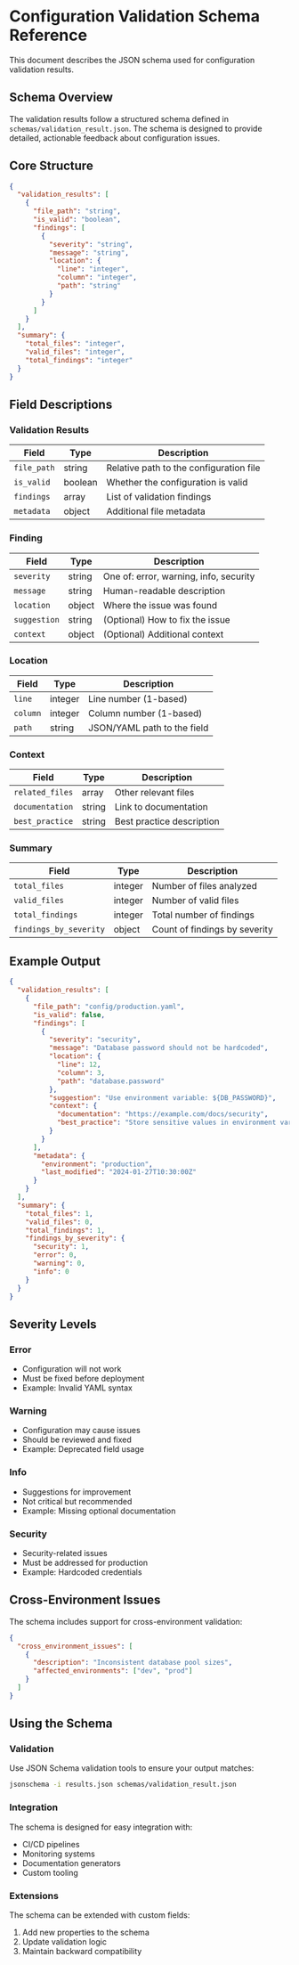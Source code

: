 # Configuration Validation Schema Reference

This document describes the JSON schema used for configuration validation results.

## Schema Overview

The validation results follow a structured schema defined in `schemas/validation_result.json`. The schema is designed to provide detailed, actionable feedback about configuration issues.

## Core Structure

```json
{
  "validation_results": [
    {
      "file_path": "string",
      "is_valid": "boolean",
      "findings": [
        {
          "severity": "string",
          "message": "string",
          "location": {
            "line": "integer",
            "column": "integer",
            "path": "string"
          }
        }
      ]
    }
  ],
  "summary": {
    "total_files": "integer",
    "valid_files": "integer",
    "total_findings": "integer"
  }
}
```

## Field Descriptions

### Validation Results

| Field | Type | Description |
|-------|------|-------------|
| `file_path` | string | Relative path to the configuration file |
| `is_valid` | boolean | Whether the configuration is valid |
| `findings` | array | List of validation findings |
| `metadata` | object | Additional file metadata |

### Finding

| Field | Type | Description |
|-------|------|-------------|
| `severity` | string | One of: error, warning, info, security |
| `message` | string | Human-readable description |
| `location` | object | Where the issue was found |
| `suggestion` | string | (Optional) How to fix the issue |
| `context` | object | (Optional) Additional context |

### Location

| Field | Type | Description |
|-------|------|-------------|
| `line` | integer | Line number (1-based) |
| `column` | integer | Column number (1-based) |
| `path` | string | JSON/YAML path to the field |

### Context

| Field | Type | Description |
|-------|------|-------------|
| `related_files` | array | Other relevant files |
| `documentation` | string | Link to documentation |
| `best_practice` | string | Best practice description |

### Summary

| Field | Type | Description |
|-------|------|-------------|
| `total_files` | integer | Number of files analyzed |
| `valid_files` | integer | Number of valid files |
| `total_findings` | integer | Total number of findings |
| `findings_by_severity` | object | Count of findings by severity |

## Example Output

```json
{
  "validation_results": [
    {
      "file_path": "config/production.yaml",
      "is_valid": false,
      "findings": [
        {
          "severity": "security",
          "message": "Database password should not be hardcoded",
          "location": {
            "line": 12,
            "column": 3,
            "path": "database.password"
          },
          "suggestion": "Use environment variable: ${DB_PASSWORD}",
          "context": {
            "documentation": "https://example.com/docs/security",
            "best_practice": "Store sensitive values in environment variables"
          }
        }
      ],
      "metadata": {
        "environment": "production",
        "last_modified": "2024-01-27T10:30:00Z"
      }
    }
  ],
  "summary": {
    "total_files": 1,
    "valid_files": 0,
    "total_findings": 1,
    "findings_by_severity": {
      "security": 1,
      "error": 0,
      "warning": 0,
      "info": 0
    }
  }
}
```

## Severity Levels

### Error

- Configuration will not work
- Must be fixed before deployment
- Example: Invalid YAML syntax

### Warning

- Configuration may cause issues
- Should be reviewed and fixed
- Example: Deprecated field usage

### Info

- Suggestions for improvement
- Not critical but recommended
- Example: Missing optional documentation

### Security

- Security-related issues
- Must be addressed for production
- Example: Hardcoded credentials

## Cross-Environment Issues

The schema includes support for cross-environment validation:

```json
{
  "cross_environment_issues": [
    {
      "description": "Inconsistent database pool sizes",
      "affected_environments": ["dev", "prod"]
    }
  ]
}
```

## Using the Schema

### Validation

Use JSON Schema validation tools to ensure your output matches:

```bash
jsonschema -i results.json schemas/validation_result.json
```

### Integration

The schema is designed for easy integration with:

- CI/CD pipelines
- Monitoring systems
- Documentation generators
- Custom tooling

### Extensions

The schema can be extended with custom fields:

1. Add new properties to the schema
2. Update validation logic
3. Maintain backward compatibility
